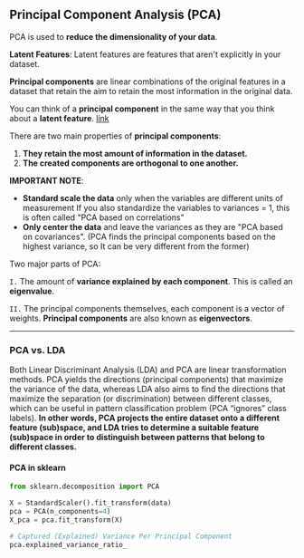 ## Principal Component Analysis (PCA)

PCA is used to **reduce the dimensionality of your data**.

__Latent Features__: Latent features are features that aren't explicitly in your dataset.

**Principal components** are linear combinations of the original features in a dataset that retain the aim to retain the most information in the original data.

You can think of a **principal component** in the same way that you think about a **latent feature**. [link](https://stats.stackexchange.com/questions/2691/making-sense-of-principal-component-analysis-eigenvectors-eigenvalues)

There are two main properties of **principal components**:

1. **They retain the most amount of information in the dataset.**  
2. **The created components are orthogonal to one another.**

__IMPORTANT NOTE__: 

- __Standard scale the data__ only when the variables are different units of measurement If you also standardize the variables to variances = 1, this is often called "PCA based on correlations"
-  __Only center the data__ and leave the variances as they are  "PCA based on covariances". (PCA finds the principal components based on the highest variance, so It can be very different from the former) 

Two major parts of PCA:

`I.` The amount of **variance explained by each component**.  This is called an **eigenvalue**.

`II.` The principal components themselves, each component is a vector of weights. **Principal components** are also known as **eigenvectors**.

---

### PCA vs. LDA

Both Linear Discriminant Analysis (LDA) and PCA are linear transformation methods. PCA yields the directions (principal components) that maximize the variance of the data, whereas LDA also aims to find the directions that maximize the separation (or discrimination) between different classes, which can be useful in pattern classification problem (PCA “ignores” class labels).  **In other words, PCA projects the entire dataset onto a different feature (sub)space, and LDA tries to determine a suitable feature (sub)space in order to distinguish between patterns that belong to different classes.**

#### PCA in sklearn

```python
from sklearn.decomposition import PCA

X = StandardScaler().fit_transform(data)
pca = PCA(n_components=4)
X_pca = pca.fit_transform(X)

# Captured (Explained) Variance Per Principal Component
pca.explained_variance_ratio_
```

